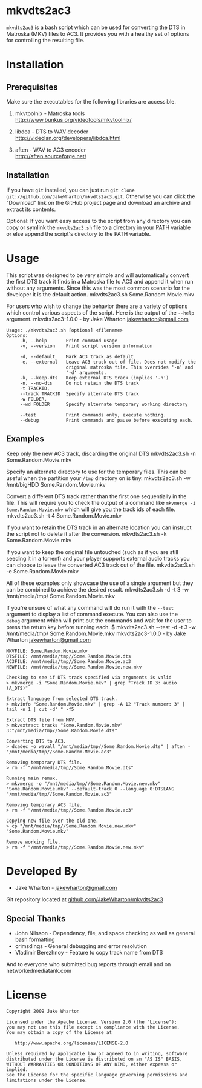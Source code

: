 mkvdts2ac3
===========
`mkvdts2ac3` is a bash script which can be used for converting the DTS in
Matroska (MKV) files to AC3. It provides you with a healthy set of options
for controlling the resulting file.

Installation
============

Prerequisites
-------------
Make sure the executables for the following libraries are accessible.

1.  mkvtoolnix - Matroska tools  
    http://www.bunkus.org/videotools/mkvtoolnix/

2.  libdca - DTS to WAV decoder      
    http://videolan.org/developers/libdca.html

3.  aften - WAV to AC3 encoder  
    http://aften.sourceforge.net/

Installation
------------
If you have `git` installed, you can just run
`git clone git://github.com/JakeWharton/mkvdts2ac3.git`. Otherwise you can click
the "Download" link on the GitHub project page and download an archive and
extract its contents.

Optional: If you want easy access to the script from any directory you can copy
or symlink the `mkvdts2ac3.sh` file to a directory in your PATH variable or else
append the script's directory to the PATH variable.

Usage
=====
This script was designed to be very simple and will automatically convert the
first DTS track it finds in a Matroska file to AC3 and append it when run
without any arguments. Since this was the most common scenario for the
developer it is the default action.
    mkvdts2ac3.sh Some.Random.Movie.mkv

For users who wish to change the behavior there are a variety of options which
control various aspects of the script. Here is the output of the `--help`
argument.
    mkvdts2ac3-1.0.0 - by Jake Wharton <jakewharton@gmail.com>
    
    Usage: ./mkvdts2ac3.sh [options] <filename>
    Options:
         -h, --help       Print command usage
         -v, --version    Print script version information
    
         -d, --default    Mark AC3 track as default
         -e, --external   Leave AC3 track out of file. Does not modify the
                          original matroska file. This overrides '-n' and
                          '-d' arguments.
         -k, --keep-dts   Keep external DTS track (implies '-n')
         -n, --no-dts     Do not retain the DTS track
         -t TRACKID,
         --track TRACKID  Specify alternate DTS track
         -w FOLDER,
         --wd FOLDER      Specify alternate temporary working directory
    
         --test           Print commands only, execute nothing.
         --debug          Print commands and pause before executing each.

Examples
--------
Keep only the new AC3 track, discarding the original DTS
    mkvdts2ac3.sh -n Some.Random.Movie.mkv

Specify an alternate directory to use for the temporary files. This can be
useful when the partition your `/tmp` directory on is tiny.
    mkvdts2ac3.sh -w /mnt/bigHDD Some.Random.Movie.mkv

Convert a different DTS track rather than the first one sequentially in the
file. This will require you to check the output of a command like
`mkvmerge -i Some.Random.Movie.mkv` which will give you the track ids of each
file.
    mkvdts2ac3.sh -t 4 Some.Random.Movie.mkv

If you want to retain the DTS track in an alternate location you can instruct
the script not to delete it after the conversion.
    mkvdts2ac3.sh -k Some.Random.Movie.mkv

If you want to keep the original file untouched (such as if you are still
seeding it in a torrent) and your player supports external audio tracks you
can choose to leave the converted AC3 track out of the file.
    mkvdts2ac3.sh -e Some.Random.Movie.mkv

All of these examples only showcase the use of a single argument but they can
be combined to achieve the desired result.
    mkvdts2ac3.sh -d -t 3 -w /mnt/media/tmp/ Some.Random.Movie.mkv

If you're unsure of what any command will do run it with the `--test` argument
to display a list of command execute. You can also use the `--debug` argument
which will print out the commands and wait for the user to press the return key
before running each.
    $ mkvdts2ac3.sh --test -d -t 3 -w /mnt/media/tmp/ Some.Random.Movie.mkv
    mkvdts2ac3-1.0.0 - by Jake Wharton <jakewharton@gmail.com>
    
    MKVFILE: Some.Random.Movie.mkv
    DTSFILE: /mnt/media/tmp//Some.Random.Movie.dts
    AC3FILE: /mnt/media/tmp//Some.Random.Movie.ac3
    NEWFILE: /mnt/media/tmp//Some.Random.Movie.new.mkv
    
    Checking to see if DTS track specified via arguments is valid
    > mkvmerge -i "Some.Random.Movie.mkv" | grep "Track ID 3: audio (A_DTS)"
    
    Extract language from selected DTS track.
    > mkvinfo "Some.Random.Movie.mkv" | grep -A 12 "Track number: 3" | tail -n 1 | cut -d" " -f5
    
    Extract DTS file from MKV.
    > mkvextract tracks "Some.Random.Movie.mkv" 3:"/mnt/media/tmp//Some.Random.Movie.dts"
    
    Converting DTS to AC3.
    > dcadec -o wavall "/mnt/media/tmp//Some.Random.Movie.dts" | aften - "/mnt/media/tmp//Some.Random.Movie.ac3"
    
    Removing temporary DTS file.
    > rm -f "/mnt/media/tmp//Some.Random.Movie.dts"
    
    Running main remux.
    > mkvmerge -o "/mnt/media/tmp//Some.Random.Movie.new.mkv" "Some.Random.Movie.mkv" --default-track 0 --language 0:DTSLANG "/mnt/media/tmp//Some.Random.Movie.ac3"
    
    Removing temporary AC3 file.
    > rm -f "/mnt/media/tmp//Some.Random.Movie.ac3"
    
    Copying new file over the old one.
    > cp "/mnt/media/tmp//Some.Random.Movie.new.mkv" "Some.Random.Movie.mkv"
    
    Remove working file.
    > rm -f "/mnt/media/tmp//Some.Random.Movie.new.mkv"

Developed By
============
* Jake Wharton - <jakewharton@gmail.com>

Git repository located at
[github.com/JakeWharton/mkvdts2ac3](http://github.com/JakeWharton/mkvdts2ac3)

Special Thanks
--------------
* John Nilsson - Dependency, file, and space checking as well as general bash formatting
* crimsdings - General debugging and error resolution
* Vladimir Berezhnoy - Feature to copy track name from DTS

And to everyone who submitted bug reports through email and on networkedmediatank.com


License
=======
    Copyright 2009 Jake Wharton
    
    Licensed under the Apache License, Version 2.0 (the "License");
    you may not use this file except in compliance with the License.
    You may obtain a copy of the License at
    
       http://www.apache.org/licenses/LICENSE-2.0
    
    Unless required by applicable law or agreed to in writing, software
    distributed under the License is distributed on an "AS IS" BASIS,
    WITHOUT WARRANTIES OR CONDITIONS OF ANY KIND, either express or implied.
    See the License for the specific language governing permissions and
    limitations under the License.
